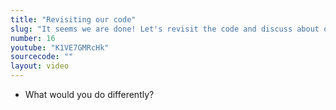 ```yaml
---
title: "Revisiting our code"
slug: "It seems we are done! Let's revisit the code and discuss about our main coding decisions one more time"
number: 16
youtube: "K1VE7GMRcHk"
sourcecode: ""
layout: video
---
```


* What would you do differently?